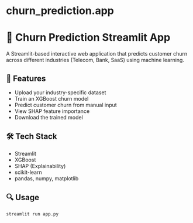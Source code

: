 # churn_prediction.app
# 🧠 Churn Prediction Streamlit App

A Streamlit-based interactive web application that predicts customer churn across different industries (Telecom, Bank, SaaS) using machine learning.

## 🚀 Features
- Upload your industry-specific dataset
- Train an XGBoost churn model
- Predict customer churn from manual input
- View SHAP feature importance
- Download the trained model

## 🛠 Tech Stack
- Streamlit
- XGBoost
- SHAP (Explainability)
- scikit-learn
- pandas, numpy, matplotlib

## 🔍 Usage
```bash
streamlit run app.py
